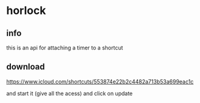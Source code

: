 # horlock
## info
this is an api for attaching a timer to a shortcut

## download
https://www.icloud.com/shortcuts/553874e22b2c4482a713b53a699eac1c

and start it (give all the acess) and click on update
